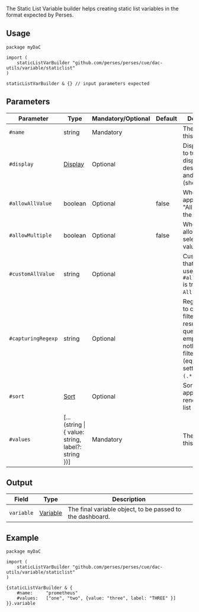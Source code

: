 The Static List Variable builder helps creating static list variables in the format expected by Perses.

## Usage

```cue
package myDaC

import (
	staticListVarBuilder "github.com/perses/perses/cue/dac-utils/variable/staticlist"
)

staticListVarBuilder & {} // input parameters expected
```

## Parameters

| Parameter          | Type                                                         | Mandatory/Optional | Default | Description                                                                                                                        |
|--------------------|--------------------------------------------------------------|--------------------|---------|------------------------------------------------------------------------------------------------------------------------------------|
| `#name`            | string                                                       | Mandatory          |         | The name of this variable.                                                                                                         |
| `#display`         | [Display](../../api/variable.md#display-specification)    | Optional           |         | Display object to tune the display name, description and visibility (show/hide).                                                   |
| `#allowAllValue`   | boolean                                                      | Optional           | false   | Whether to append the "All" value to the list.                                                                                     |
| `#allowMultiple`   | boolean                                                      | Optional           | false   | Whether to allow multi-selection of values.                                                                                        |
| `#customAllValue`  | string                                                       | Optional           |         | Custom value that will be used if `#allowAllValue` is true and if `All` is selected.                                               |
| `#capturingRegexp` | string                                                       | Optional           |         | Regexp used to catch and filter the results of the query. If empty, then nothing is filtered (equivalent of setting it to `(.*)`). |
| `#sort`            | [Sort](../../api/variable.md#list-variable-specification) | Optional           |         | Sort method to apply when rendering the list of values.                                                                            |
| `#values`          | [...(string \| { value: string, label?: string })]           | Mandatory          |         | The value of this variable.                                                                                                        |

## Output

| Field      | Type                                                        | Description                                               |
|------------|-------------------------------------------------------------|-----------------------------------------------------------|
| `variable` | [Variable](../../api/variable.md#variable-specification) | The final variable object, to be passed to the dashboard. |

## Example

```cue
package myDaC

import (
	staticListVarBuilder "github.com/perses/perses/cue/dac-utils/variable/staticlist"
)

{staticListVarBuilder & {
	#name:     "prometheus"
	#values:   ["one", "two", {value: "three", label: "THREE" }]
}}.variable
```